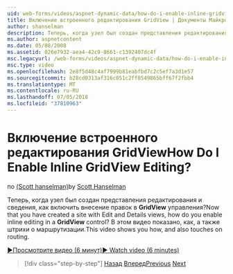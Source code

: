 ```yaml
---
uid: web-forms/videos/aspnet-dynamic-data/how-do-i-enable-inline-gridview-editing
title: Включение встроенного редактирования GridView | Документы Майкрософт
author: shanselman
description: Теперь, когда узел был создан представления редактирования и сведения, как включить внесение правок непосредственно в элементе управления GridView? В этом видео показано, как, а также touc...
ms.author: aspnetcontent
ms.date: 05/08/2008
ms.assetid: 026e7932-aea4-42c9-8661-c1392407dc4f
msc.legacyurl: /web-forms/videos/aspnet-dynamic-data/how-do-i-enable-inline-gridview-editing
msc.type: video
ms.openlocfilehash: 2e8f5d48c4af7999b81eabfbd7c2c5ef7a3d1e57
ms.sourcegitcommit: b28cd0313af316c051c2ff8549865bff67f2fbb4
ms.translationtype: MT
ms.contentlocale: ru-RU
ms.lasthandoff: 07/05/2018
ms.locfileid: "37810963"
---
```

<a name="how-do-i-enable-inline-gridview-editing"></a><span data-ttu-id="ceff1-105">Включение встроенного редактирования GridView</span><span class="sxs-lookup"><span data-stu-id="ceff1-105">How Do I Enable Inline GridView Editing?</span></span>
====================
<span data-ttu-id="ceff1-106">по [(Scott hanselman)](https://github.com/shanselman)</span><span class="sxs-lookup"><span data-stu-id="ceff1-106">by [Scott Hanselman](https://github.com/shanselman)</span></span>

<span data-ttu-id="ceff1-107">Теперь, когда узел был создан представления редактирования и сведения, как включить внесение правок в **GridView** управления?</span><span class="sxs-lookup"><span data-stu-id="ceff1-107">Now that you have created a site with Edit and Details views, how do you enable inline editing in a **GridView** control?</span></span> <span data-ttu-id="ceff1-108">В этом видео показано, как, а также штрихи о маршрутизации.</span><span class="sxs-lookup"><span data-stu-id="ceff1-108">This video shows you how, and also touches on routing.</span></span>

[<span data-ttu-id="ceff1-109">&#9654;Просмотрите видео (6 минут)</span><span class="sxs-lookup"><span data-stu-id="ceff1-109">&#9654; Watch video (6 minutes)</span></span>](https://channel9.msdn.com/Blogs/ASP-NET-Site-Videos/how-do-i-enable-inline-gridview-editing)

> [!div class="step-by-step"]
> <span data-ttu-id="ceff1-110">[Назад](your-first-scaffold-and-what-is-dynamic-data.md)
> [Вперед](how-do-i-change-how-my-fields-render.md)</span><span class="sxs-lookup"><span data-stu-id="ceff1-110">[Previous](your-first-scaffold-and-what-is-dynamic-data.md)
[Next](how-do-i-change-how-my-fields-render.md)</span></span>
